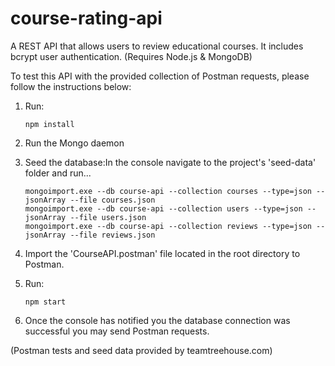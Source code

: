 # course-rating-api
A REST API that allows users to review educational courses. It includes bcrypt user authentication. (Requires Node.js & MongoDB)

To test this API with the provided collection of Postman requests, please follow the instructions below:

1. Run:

       npm install  
       
2. Run the Mongo daemon

3. Seed the database:In the console navigate to the project's 'seed-data' folder and run...

       mongoimport.exe --db course-api --collection courses --type=json --jsonArray --file courses.json
       mongoimport.exe --db course-api --collection users --type=json --jsonArray --file users.json
       mongoimport.exe --db course-api --collection reviews --type=json --jsonArray --file reviews.json  
    
4. Import the 'CourseAPI.postman' file located in the root directory to Postman. 

5. Run:
                
       npm start
       
6. Once the console has notified you the database connection was successful you may send Postman requests.


(Postman tests and seed data provided by teamtreehouse.com)
